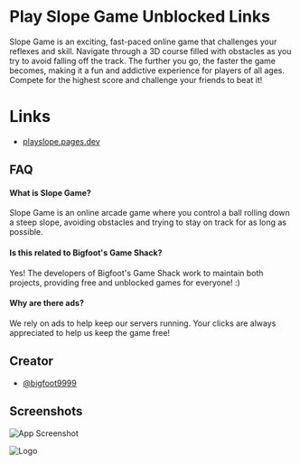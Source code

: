 # Play Slope Game Unblocked Links

Slope Game is an exciting, fast-paced online game that challenges your reflexes and skill. Navigate through a 3D course filled with obstacles as you try to avoid falling off the track. The further you go, the faster the game becomes, making it a fun and addictive experience for players of all ages. Compete for the highest score and challenge your friends to beat it!

# Links

- [playslope.pages.dev](https://playslope.pages.dev)

## FAQ

#### What is Slope Game?

Slope Game is an online arcade game where you control a ball rolling down a steep slope, avoiding obstacles and trying to stay on track for as long as possible.

#### Is this related to Bigfoot's Game Shack?

Yes! The developers of Bigfoot's Game Shack work to maintain both projects, providing free and unblocked games for everyone! :)

#### Why are there ads?

We rely on ads to help keep our servers running. Your clicks are always appreciated to help us keep the game free!

## Creator

- [@bigfoot9999](https://www.github.com/bigfoot9999)

## Screenshots

![App Screenshot](https://play-lh.googleusercontent.com/26Fs3wWa0Dmt9V9Epci9O72cqM3OE4VhrVlFbauTtd7eggF-UPuqEnBGp1-EQPc69Q=w2560-h1440-rw)

![Logo](https://playslope.pages.dev/assets/images/slope-large-banner.jpg)
